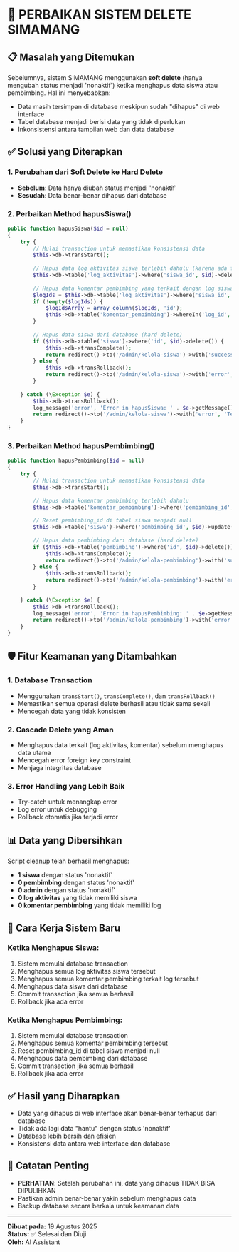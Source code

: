 # 🔧 PERBAIKAN SISTEM DELETE SIMAMANG

## 📋 **Masalah yang Ditemukan**
Sebelumnya, sistem SIMAMANG menggunakan **soft delete** (hanya mengubah status menjadi 'nonaktif') ketika menghapus data siswa atau pembimbing. Hal ini menyebabkan:
- Data masih tersimpan di database meskipun sudah "dihapus" di web interface
- Tabel database menjadi berisi data yang tidak diperlukan
- Inkonsistensi antara tampilan web dan data database

## ✅ **Solusi yang Diterapkan**

### **1. Perubahan dari Soft Delete ke Hard Delete**
- **Sebelum**: Data hanya diubah status menjadi 'nonaktif'
- **Sesudah**: Data benar-benar dihapus dari database

### **2. Perbaikan Method hapusSiswa()**
```php
public function hapusSiswa($id = null)
{
    try {
        // Mulai transaction untuk memastikan konsistensi data
        $this->db->transStart();
        
        // Hapus data log aktivitas siswa terlebih dahulu (karena ada foreign key)
        $this->db->table('log_aktivitas')->where('siswa_id', $id)->delete();
        
        // Hapus data komentar pembimbing yang terkait dengan log siswa ini
        $logIds = $this->db->table('log_aktivitas')->where('siswa_id', $id)->get()->getResultArray();
        if (!empty($logIds)) {
            $logIdsArray = array_column($logIds, 'id');
            $this->db->table('komentar_pembimbing')->whereIn('log_id', $logIdsArray)->delete();
        }
        
        // Hapus data siswa dari database (hard delete)
        if ($this->db->table('siswa')->where('id', $id)->delete()) {
            $this->db->transComplete();
            return redirect()->to('/admin/kelola-siswa')->with('success', 'Siswa berhasil dihapus');
        } else {
            $this->db->transRollback();
            return redirect()->to('/admin/kelola-siswa')->with('error', 'Gagal menghapus siswa');
        }
        
    } catch (\Exception $e) {
        $this->db->transRollback();
        log_message('error', 'Error in hapusSiswa: ' . $e->getMessage());
        return redirect()->to('/admin/kelola-siswa')->with('error', 'Terjadi kesalahan sistem: ' . $e->getMessage());
    }
}
```

### **3. Perbaikan Method hapusPembimbing()**
```php
public function hapusPembimbing($id = null)
{
    try {
        // Mulai transaction untuk memastikan konsistensi data
        $this->db->transStart();
        
        // Hapus data komentar pembimbing terlebih dahulu
        $this->db->table('komentar_pembimbing')->where('pembimbing_id', $id)->delete();
        
        // Reset pembimbing_id di tabel siswa menjadi null
        $this->db->table('siswa')->where('pembimbing_id', $id)->update(['pembimbing_id' => null]);
        
        // Hapus data pembimbing dari database (hard delete)
        if ($this->db->table('pembimbing')->where('id', $id)->delete()) {
            $this->db->transComplete();
            return redirect()->to('/admin/kelola-pembimbing')->with('success', 'Pembimbing berhasil dihapus');
        } else {
            $this->db->transRollback();
            return redirect()->to('/admin/kelola-pembimbing')->with('error', 'Gagal menghapus pembimbing');
        }
        
    } catch (\Exception $e) {
        $this->db->transRollback();
        log_message('error', 'Error in hapusPembimbing: ' . $e->getMessage());
        return redirect()->to('/admin/kelola-pembimbing')->with('error', 'Terjadi kesalahan sistem: ' . $e->getMessage());
    }
}
```

## 🛡️ **Fitur Keamanan yang Ditambahkan**

### **1. Database Transaction**
- Menggunakan `transStart()`, `transComplete()`, dan `transRollback()`
- Memastikan semua operasi delete berhasil atau tidak sama sekali
- Mencegah data yang tidak konsisten

### **2. Cascade Delete yang Aman**
- Menghapus data terkait (log aktivitas, komentar) sebelum menghapus data utama
- Mencegah error foreign key constraint
- Menjaga integritas database

### **3. Error Handling yang Lebih Baik**
- Try-catch untuk menangkap error
- Log error untuk debugging
- Rollback otomatis jika terjadi error

## 📊 **Data yang Dibersihkan**
Script cleanup telah berhasil menghapus:
- **1 siswa** dengan status 'nonaktif'
- **0 pembimbing** dengan status 'nonaktif'
- **0 admin** dengan status 'nonaktif'
- **0 log aktivitas** yang tidak memiliki siswa
- **0 komentar pembimbing** yang tidak memiliki log

## 🚀 **Cara Kerja Sistem Baru**

### **Ketika Menghapus Siswa:**
1. Sistem memulai database transaction
2. Menghapus semua log aktivitas siswa tersebut
3. Menghapus semua komentar pembimbing terkait log tersebut
4. Menghapus data siswa dari database
5. Commit transaction jika semua berhasil
6. Rollback jika ada error

### **Ketika Menghapus Pembimbing:**
1. Sistem memulai database transaction
2. Menghapus semua komentar pembimbing tersebut
3. Reset pembimbing_id di tabel siswa menjadi null
4. Menghapus data pembimbing dari database
5. Commit transaction jika semua berhasil
6. Rollback jika ada error

## ✅ **Hasil yang Diharapkan**
- Data yang dihapus di web interface akan benar-benar terhapus dari database
- Tidak ada lagi data "hantu" dengan status 'nonaktif'
- Database lebih bersih dan efisien
- Konsistensi data antara web interface dan database

## 📝 **Catatan Penting**
- **PERHATIAN**: Setelah perubahan ini, data yang dihapus TIDAK BISA DIPULIHKAN
- Pastikan admin benar-benar yakin sebelum menghapus data
- Backup database secara berkala untuk keamanan data

---
**Dibuat pada:** 19 Agustus 2025  
**Status:** ✅ Selesai dan Diuji  
**Oleh:** AI Assistant
